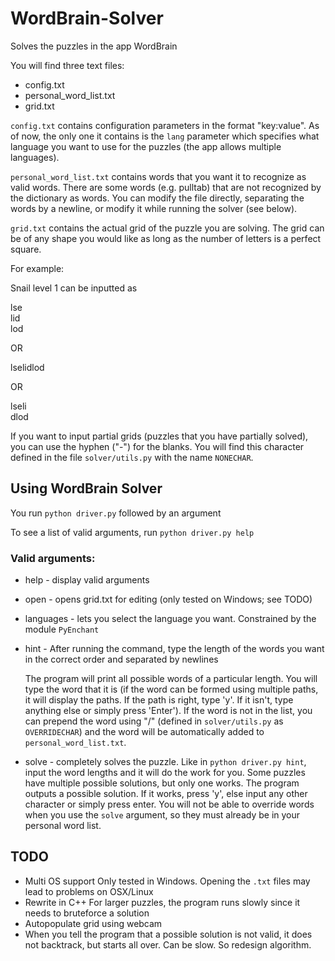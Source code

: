 # WordBrain-Solver
Solves the puzzles in the app WordBrain

You will find three text files:
* config.txt
* personal_word_list.txt
* grid.txt

`config.txt` contains configuration parameters in the format "key:value". As of now, the only one it contains is the `lang` parameter which specifies what language you want to use for the puzzles (the app allows multiple languages).

`personal_word_list.txt` contains words that you want it to recognize as valid words. There are some words (e.g. pulltab) that are not recognized by the dictionary as words. You can modify the file directly, separating the words by a newline, or modify it while running the solver (see below).

`grid.txt` contains the actual grid of the puzzle you are solving. The grid can be of any shape you would like as long as the number of letters is a perfect square.

For example:

Snail level 1 can be inputted as

lse<br>
lid<br>
lod

OR

lselidlod

OR

lseli<br>
dlod

If you want to input partial grids (puzzles that you have partially solved), you can use the hyphen ("-") for the blanks. You will find this character defined in the file `solver/utils.py` with the name `NONECHAR`.

## Using WordBrain Solver

You run `python driver.py` followed by an argument

To see a list of valid arguments, run `python driver.py help`

### Valid arguments:

* help - display valid arguments
* open - opens grid.txt for editing (only tested on Windows; see TODO)
* languages - lets you select the language you want. Constrained by the module `PyEnchant`
* hint - After running the command, type the length of the words you want in the correct order and separated by newlines
  
  The program will print all possible words of a particular length. You will type the word that it is (if the word can be formed using multiple paths, it will display the paths. If the path is right, type 'y'. If it isn't, type anything else or simply press 'Enter'). If the word is not in the list, you can prepend the word using "/" (defined in `solver/utils.py` as `OVERRIDECHAR`) and the word will be automatically added to `personal_word_list.txt`.
* solve - completely solves the puzzle. Like in `python driver.py hint`, input the word lengths and it will do the work for you. Some puzzles have multiple possible solutions, but only one works. The program outputs a possible solution. If it works, press 'y', else input any other character or simply press enter. You will not be able to override words when you use the `solve` argument, so they must already be in your personal word list.
 
## TODO

* Multi OS support
  Only tested in Windows. Opening the `.txt` files may lead to problems on OSX/Linux
* Rewrite in C++
  For larger puzzles, the program runs slowly since it needs to bruteforce a solution
* Autopopulate grid using webcam
* When you tell the program that a possible solution is not valid, it does not backtrack, but starts all over. Can be slow. So redesign algorithm.
